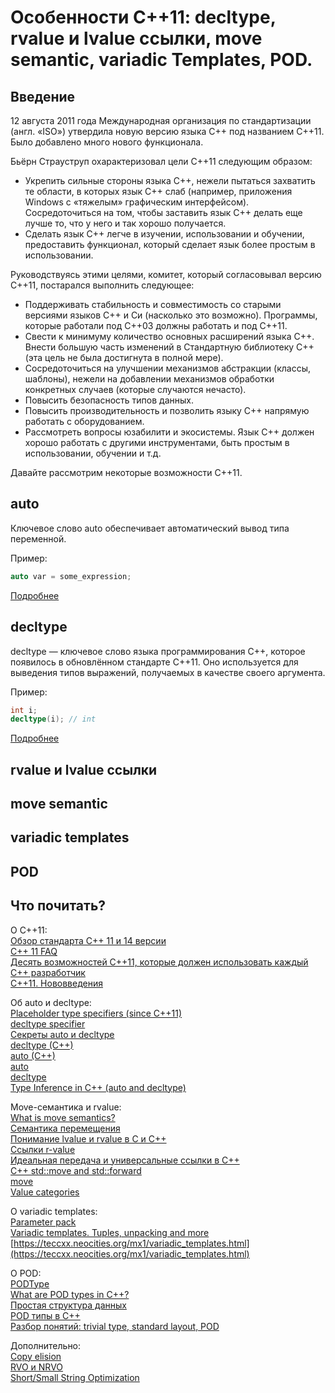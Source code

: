 # Особенности C++11: decltype, rvalue и lvalue ссылки, move semantic, variadic Templates, POD.
## Введение
12 августа 2011 года Международная организация по стандартизации (англ. «ISO») утвердила новую версию языка C++ под названием C++11. Было добавлено много нового функционала.  

Бьёрн Страуструп охарактеризовал цели C++11 следующим образом:  
 * Укрепить сильные стороны языка C++, нежели пытаться захватить те области, в которых язык С++ слаб (например, приложения Windows с «тяжелым» графическим интерфейсом). Сосредоточиться на том, чтобы заставить язык С++ делать еще лучше то, что у него и так хорошо получается.  
 * Сделать язык C++ легче в изучении, использовании и обучении, предоставить функционал, который сделает язык более простым в использовании.  

Руководствуясь этими целями, комитет, который согласовывал версию С++11, постарался выполнить следующее:  
 * Поддерживать стабильность и совместимость со старыми версиями языков C++ и Cи (насколько это возможно). Программы, которые работали под C++03 должны работать и под C++11.  
 * Свести к минимуму количество основных расширений языка С++. Внести большую часть изменений в Стандартную библиотеку С++ (эта цель не была достигнута в полной мере).  
 * Сосредоточиться на улучшении механизмов абстракции (классы, шаблоны), нежели на добавлении механизмов обработки конкретных случаев (которые случаются нечасто).  
 * Повысить безопасность типов данных.  
 * Повысить производительность и позволить языку C++ напрямую работать с оборудованием.  
 * Рассмотреть вопросы юзабилити и экосистемы. Язык C++ должен хорошо работать с другими инструментами, быть простым в использовании, обучении и т.д.  

Давайте рассмотрим некоторые возможности С++11.

## auto
Ключевое слово auto обеспечивает автоматический вывод типа переменной.  

Пример:  
```C++
auto var = some_expression;
```

[Подробнее](Auto.md)  

## decltype
decltype — ключевое слово языка программирования C++, которое появилось в обновлённом стандарте C++11. Оно используется для выведения типов выражений, получаемых в качестве своего аргумента.   

Пример:  
```C++
int i;
decltype(i); // int
```

[Подробнее](Decltype.md) 

## rvalue и lvalue ссылки


## move semantic


## variadic templates


## POD


## Что почитать?
О C++11:  
[Обзор стандарта С++ 11 и 14 версии](https://glebradchenko.susu.ru/courses/bachelor/oop/2014/SUSU_OOP_Rep_3_Cpp11.pdf)  
[C++ 11 FAQ](http://sergeyteplyakov.blogspot.com/2012/05/c-11-faq.html)  
[Десять возможностей C++11, которые должен использовать каждый C++ разработчик](https://habr.com/ru/post/182920/)  
[C++11. Нововведения](https://ravesli.com/c-11-novovvedeniya/)  

Об auto и decltype:  
[Placeholder type specifiers (since C++11)](https://en.cppreference.com/w/cpp/language/auto)  
[decltype specifier](https://en.cppreference.com/w/cpp/language/decltype)  
[Секреты auto и decltype](https://habr.com/ru/post/206458/)  
[decltype (C++)](https://docs.microsoft.com/en-us/cpp/cpp/decltype-cpp)  
[auto (C++)](https://docs.microsoft.com/en-us/cpp/cpp/auto-cpp)  
[auto](https://sodocumentation.net/cplusplus/topic/2421/auto)  
[decltype](https://ru.wikipedia.org/wiki/Decltype)  
[Type Inference in C++ (auto and decltype)](https://www.geeksforgeeks.org/type-inference-in-c-auto-and-decltype/)  

Move-семантика и rvalue:  
[What is move semantics?](https://stackoverflow.com/questions/3106110/what-is-move-semantics)  
[Семантика перемещения](https://ru.wikipedia.org/wiki/Семантика_перемещения)  
[Понимание lvalue и rvalue в C и С++](https://habr.com/ru/post/348198/)  
[Ссылки r-value](https://ravesli.com/urok-190-ssylki-r-value/)  
[Идеальная передача и универсальные ссылки в C++](https://habr.com/ru/post/242639/)  
[C++ std::move and std::forward](https://bajamircea.github.io/coding/cpp/2016/04/07/move-forward.html)  
[move](https://en.cppreference.com/w/cpp/utility/move)  
[Value categories](https://en.cppreference.com/w/cpp/language/value_category)  

О variadic templates:  
[Parameter pack](https://en.cppreference.com/w/cpp/language/parameter_pack)  
[Variadic templates. Tuples, unpacking and more](https://habr.com/ru/post/228031/)  
[https://teccxx.neocities.org/mx1/variadic_templates.html](https://teccxx.neocities.org/mx1/variadic_templates.html)  

О POD:  
[PODType](https://en.cppreference.com/w/cpp/named_req/PODType)  
[What are POD types in C++?](https://stackoverflow.com/questions/146452/what-are-pod-types-in-c)  
[Простая структура данных](https://ru.wikipedia.org/wiki/Простая_структура_данных)  
[POD типы в C++ ](http://itw66.ru/blog/c_plus_plus/470.html)  
[Разбор понятий: trivial type, standard layout, POD](https://habr.com/ru/post/532972/)  

Дополнительно:  
[Copy elision](https://en.cppreference.com/w/cpp/language/copy_elision)  
[RVO и NRVO](http://alenacpp.blogspot.com/2008/02/rvo-nrvo.html)  
[Short/Small String Optimization](https://stackoverflow.com/questions/10315041/meaning-of-acronym-sso-in-the-context-of-stdstring/10319672#10319672)  
